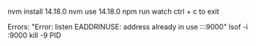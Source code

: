 nvm install 14.18.0
nvm use 14.18.0
npm run watch
ctrl + c to exit

Errors:
"Error: listen EADDRINUSE: address already in use :::9000"
lsof -i :9000
kill -9 PID